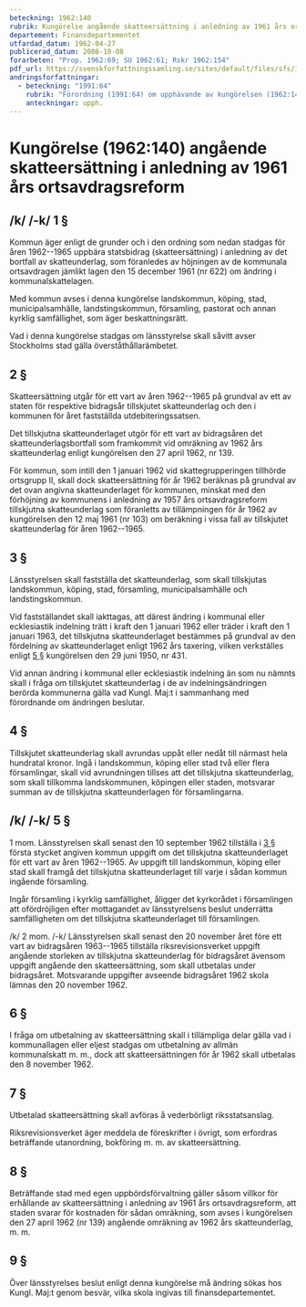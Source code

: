 ```yaml
---
beteckning: 1962:140
rubrik: Kungörelse angående skatteersättning i anledning av 1961 års ortsavdragsreform
departement: Finansdepartementet
utfardad_datum: 1962-04-27
publicerad_datum: 2008-10-08
forarbeten: "Prop. 1962:69; SU 1962:61; Rskr 1962:154"
pdf_url: https://svenskforfattningssamling.se/sites/default/files/sfs/1962-04/SFS1962-140.pdf
andringsforfattningar:
  - beteckning: "1991:64"
    rubrik: "Förordning (1991:64) om upphävande av kungörelsen (1962:140) angående skatteersättning i anledning av 1961 års ortsavdragsreform"
    anteckningar: upph.
---
```


# Kungörelse (1962:140) angående skatteersättning i anledning av 1961 års ortsavdragsreform

## /k/ /-k/ 1 §

Kommun äger enligt de grunder och i den ordning som nedan stadgas för åren 1962--1965 uppbära statsbidrag  (skatteersättning)  i anledning av det bortfall av skatteunderlag, som föranledes av höjningen av de kommunala ortsavdragen jämlikt lagen den 15 december 1961 (nr 622) om ändring i kommunalskattelagen.

Med kommun avses i denna kungörelse landskommun, köping, stad, municipalsamhälle, landstingskommun, församling, pastorat och annan kyrklig samfällighet, som äger beskattningsrätt.

Vad i denna kungörelse stadgas om länsstyrelse skall såvitt avser Stockholms stad gälla överståthållarämbetet.

## 2 §

Skatteersättning utgår för ett vart av åren 1962--1965 på grundval av ett av staten för respektive bidragsår tillskjutet skatteunderlag och den i kommunen för året fastställda utdebiteringssatsen.

Det tillskjutna skatteunderlaget utgör för ett vart av bidragsåren det skatteunderlagsbortfall som framkommit vid omräkning av 1962 års skatteunderlag enligt kungörelsen den 27 april 1962, nr 139.

För kommun, som intill den 1 januari 1962 vid skattegrupperingen tillhörde ortsgrupp II, skall dock skatteersättning för år 1962 beräknas på grundval av det ovan angivna skatteunderlaget för kommunen, minskat med den förhöjning av kommunens i anledning av 1957 års ortsavdragsreform tillskjutna skatteunderlag som föranletts av tillämpningen för år 1962 av kungörelsen den 12 maj 1961 (nr 103) om beräkning i vissa fall av tillskjutet skatteunderlag för åren 1962--1965.

## 3 §

Länsstyrelsen skall fastställa det skatteunderlag, som skall tillskjutas landskommun, köping, stad, församling, municipalsamhälle och landstingskommun.

Vid fastställandet skall iakttagas, att därest ändring i kommunal eller ecklesiastik indelning trätt i kraft den 1 januari 1962 eller träder i kraft den 1 januari 1963, det tillskjutna skatteunderlaget bestämmes på grundval av den fördelning av skatteunderlaget enligt 1962 års taxering, vilken verkställes enligt [5 §](#5) kungörelsen den 29 juni 1950, nr 431.

Vid annan ändring i kommunal eller ecklesiastik indelning än som nu nämnts  skall i fråga om tillskjutet skatteunderlag i de av indelningsändringen berörda kommunerna gälla vad Kungl. Maj:t i sammanhang med förordnande om ändringen beslutar.

## 4 §

Tillskjutet skatteunderlag skall avrundas uppåt eller nedåt till närmast hela hundratal kronor. Ingå i landskommun, köping eller stad två eller flera församlingar, skall vid avrundningen tillses att det tillskjutna skatteunderlag, som skall tillkomma landskommunen, köpingen eller staden, motsvarar summan av de tillskjutna skatteunderlagen för församlingarna.

## /k/ /-k/ 5 §

1 mom.  Länsstyrelsen skall senast den 10 september 1962 tillställa i [3 §](#3) första stycket angiven kommun uppgift om det tillskjutna skatteunderlaget för ett vart av åren 1962--1965. Av uppgift till landskommun, köping eller stad skall framgå det tillskjutna skatteunderlaget till varje i sådan kommun ingående församling.

Ingår församling i kyrklig samfällighet, åligger det kyrkorådet i församlingen att ofördröjligen efter mottagandet av länsstyrelsens beslut underrätta samfälligheten om det tillskjutna skatteunderlaget till församlingen.

/k/ 2 mom. /-k/ Länsstyrelsen skall senast den 20 november året före ett vart av bidragsåren 1963--1965 tillställa riksrevisionsverket uppgift angående storleken av tillskjutna skatteunderlag för bidragsåret ävensom uppgift angående den skatteersättning, som skall utbetalas under bidragsåret. Motsvarande uppgifter avseende bidragsåret 1962 skola lämnas den 20 november 1962.

## 6 §

I fråga om utbetalning av skatteersättning skall i tillämpliga delar gälla vad i kommunallagen eller eljest stadgas om utbetalning av allmän kommunalskatt m. m., dock att skatteersättningen för år 1962 skall utbetalas den 8 november 1962.

## 7 §

Utbetalad skatteersättning skall avföras å vederbörligt riksstatsanslag.

Riksrevisionsverket äger meddela de föreskrifter i övrigt, som erfordras beträffande utanordning, bokföring m. m. av skatteersättning.

## 8 §

Beträffande stad med egen uppbördsförvaltning gäller såsom villkor för erhållande av skatteersättning i anledning av 1961 års ortsavdragsreform, att staden svarar för kostnaden för sådan omräkning, som avses i kungörelsen den 27 april 1962 (nr 139) angående omräkning av 1962 års skatteunderlag, m. m.

## 9 §

Över länsstyrelses beslut enligt denna kungörelse må ändring sökas hos Kungl. Maj:t genom besvär, vilka skola ingivas till finansdepartementet.